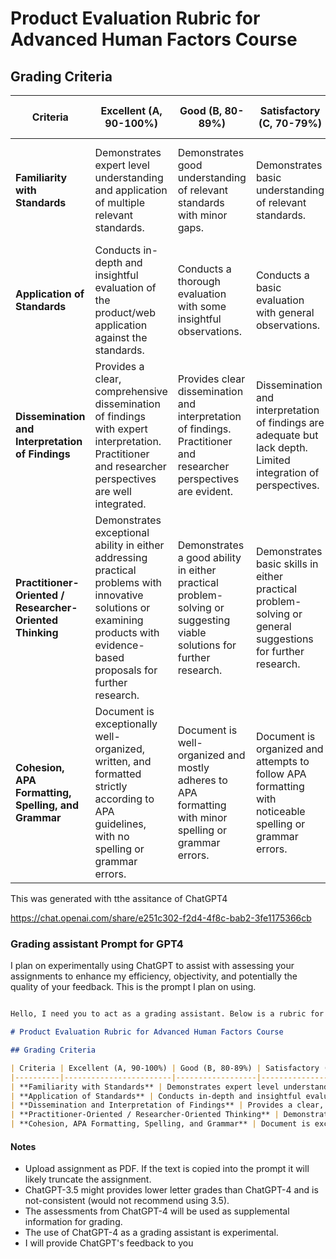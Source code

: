 
# Product Evaluation Rubric for Advanced Human Factors Course

## Grading Criteria

| Criteria | Excellent (A, 90-100%) | Good (B, 80-89%) | Satisfactory (C, 70-79%) | Needs Improvement (D, 60-69%) | Unsatisfactory (F, <60%) |
|----------|------------------------|------------------|--------------------------|-------------------------------|--------------------------|
| **Familiarity with Standards** | Demonstrates expert level understanding and application of multiple relevant standards. | Demonstrates good understanding of relevant standards with minor gaps. | Demonstrates basic understanding of relevant standards. | Demonstrates limited understanding of relevant standards with significant gaps. | Fails to demonstrate understanding of relevant standards. |
| **Application of Standards** | Conducts in-depth and insightful evaluation of the product/web application against the standards. | Conducts a thorough evaluation with some insightful observations. | Conducts a basic evaluation with general observations. | Evaluation lacks depth, with few insights into the application of standards. | Fails to apply standards in product/web application evaluation. |
| **Dissemination and Interpretation of Findings** | Provides a clear, comprehensive dissemination of findings with expert interpretation. Practitioner and researcher perspectives are well integrated. | Provides clear dissemination and interpretation of findings. Practitioner and researcher perspectives are evident. | Dissemination and interpretation of findings are adequate but lack depth. Limited integration of perspectives. | Dissemination and interpretation of findings are unclear or superficial. Minimal integration of perspectives. | Fails to disseminate or interpret findings. No integration of perspectives. |
| **Practitioner-Oriented / Researcher-Oriented Thinking** | Demonstrates exceptional ability in either addressing practical problems with innovative solutions or examining products with evidence-based proposals for further research. | Demonstrates a good ability in either practical problem-solving or suggesting viable solutions for further research. | Demonstrates basic skills in either practical problem-solving or general suggestions for further research. | Demonstrates limited ability in practical problem-solving or critical examination of products for research. | Fails to demonstrate ability in either practical problem-solving or research-oriented examination of products. |
| **Cohesion, APA Formatting, Spelling, and Grammar** | Document is exceptionally well-organized, written, and formatted strictly according to APA guidelines, with no spelling or grammar errors. | Document is well-organized and mostly adheres to APA formatting with minor spelling or grammar errors. | Document is organized and attempts to follow APA formatting with noticeable spelling or grammar errors. | Document lacks organization or consistent adherence to APA formatting, with many spelling or grammar errors. | Document is poorly organized and does not adhere to APA formatting, with pervasive spelling and grammar errors. |


This was generated with tthe assitance of ChatGPT4

https://chat.openai.com/share/e251c302-f2d4-4f8c-bab2-3fe1175366cb


### Grading assistant Prompt for GPT4

I plan on experimentally using ChatGPT to assist with assessing your assignments to enhance my efficiency, objectivity, and potentially the quality of your feedback. This is the prompt I plan on using.

```markdown

Hello, I need you to act as a grading assistant. Below is a rubric for a graduate level Psychology Advanced Human Factors Course. I need you to review the rubric. I will provide you an assignment to review. You will use your expertise of Human Factors Psychology to grade the assignment against the rubic. Respond with "Ready for assignment" if you understand.

# Product Evaluation Rubric for Advanced Human Factors Course

## Grading Criteria

| Criteria | Excellent (A, 90-100%) | Good (B, 80-89%) | Satisfactory (C, 70-79%) | Needs Improvement (D, 60-69%) | Unsatisfactory (F, <60%) |
|----------|------------------------|------------------|--------------------------|-------------------------------|--------------------------|
| **Familiarity with Standards** | Demonstrates expert level understanding and application of multiple relevant standards. | Demonstrates good understanding of relevant standards with minor gaps. | Demonstrates basic understanding of relevant standards. | Demonstrates limited understanding of relevant standards with significant gaps. | Fails to demonstrate understanding of relevant standards. |
| **Application of Standards** | Conducts in-depth and insightful evaluation of the product/web application against the standards. | Conducts a thorough evaluation with some insightful observations. | Conducts a basic evaluation with general observations. | Evaluation lacks depth, with few insights into the application of standards. | Fails to apply standards in product/web application evaluation. |
| **Dissemination and Interpretation of Findings** | Provides a clear, comprehensive dissemination of findings with expert interpretation. Practitioner and researcher perspectives are well integrated. | Provides clear dissemination and interpretation of findings. Practitioner and researcher perspectives are evident. | Dissemination and interpretation of findings are adequate but lack depth. Limited integration of perspectives. | Dissemination and interpretation of findings are unclear or superficial. Minimal integration of perspectives. | Fails to disseminate or interpret findings. No integration of perspectives. |
| **Practitioner-Oriented / Researcher-Oriented Thinking** | Demonstrates exceptional ability in either addressing practical problems with innovative solutions or examining products with evidence-based proposals for further research. | Demonstrates a good ability in either practical problem-solving or suggesting viable solutions for further research. | Demonstrates basic skills in either practical problem-solving or general suggestions for further research. | Demonstrates limited ability in practical problem-solving or critical examination of products for research. | Fails to demonstrate ability in either practical problem-solving or research-oriented examination of products. |
| **Cohesion, APA Formatting, Spelling, and Grammar** | Document is exceptionally well-organized, written, and formatted strictly according to APA guidelines, with no spelling or grammar errors. | Document is well-organized and mostly adheres to APA formatting with minor spelling or grammar errors. | Document is organized and attempts to follow APA formatting with noticeable spelling or grammar errors. | Document lacks organization or consistent adherence to APA formatting, with many spelling or grammar errors. | Document is poorly organized and does not adhere to APA formatting, with pervasive spelling and grammar errors. |

```

#### Notes 

- Upload assignment as PDF. If the text is copied into the prompt it will likely truncate the assignment.
- ChatGPT-3.5 might provides lower letter grades than ChatGPT-4 and is not-consistent (would not recommend using 3.5).
- The assessments from ChatGPT-4 will be used as supplemental information for grading.
- The use of ChatGPT-4 as a grading assistant is experimental.
- I will provide ChatGPT's feedback to you
  
